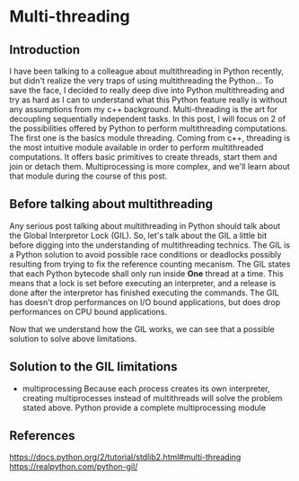 # Multi-threading


## Introduction

I have been talking to a colleague about multithreading in Python recently, but didn't realize the very traps of using
multithreading the Python... To save the face, I decided to really deep dive into Python multithreading and 
try as hard as I can to understand what this Python feature really is without any assumptions from my c++ background.
Multi-threading is the art for decoupling sequentially independent tasks. In this post, I will focus on 2 of the possibilities
offered by Python to perform multithreading computations. The first one is the basics module threading.
Coming from c++, threading is the most intuitive module available in order to perform multithreaded computations.
It offers basic primitives to create threads, start them and join or detach them.
Multiprocessing is more complex, and we'll learn about that module during the course of this post.

## Before talking about multithreading

Any serious post talking about multithreading in Python should talk about the Global Interpretor Lock (GIL).
So, let's talk about the GIL a little bit before digging into the understanding of multithreading technics.
The GIL is a Python solution to avoid possible race conditions or deadlocks possibly resulting from trying to fix the reference counting mecanism.
The GIL states that each Python bytecode shall only run inside **One** thread at a time. This means that a lock is set before executing an interpreter, and a release is done after the interpretor has finished executing the commands.
The GIL has doesn't drop performances on I/O bound applications, but does drop performances on CPU bound applications.

Now that we understand how the GIL works, we can see that a possible solution to solve above limitations.

## Solution to the GIL limitations

- multiprocessing
  Because each process creates its own interpreter, creating multiprocesses instead of multithreads will solve the problem
  stated above.
  Python provide a complete multiprocessing module

## References 

https://docs.python.org/2/tutorial/stdlib2.html#multi-threading
https://realpython.com/python-gil/
